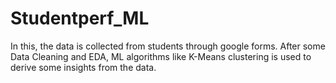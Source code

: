 # Studentperf_ML
In this, the data is collected from students through google forms. After some Data Cleaning and EDA, ML algorithms like K-Means clustering is used to derive some insights from the data.

